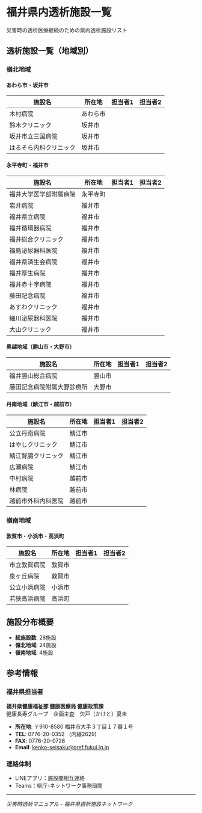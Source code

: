 # 福井県内透析施設一覧

災害時の透析医療継続のための県内透析施設リスト

## 透析施設一覧（地域別）

### 嶺北地域

#### あわら市・坂井市
| 施設名 | 所在地 | 担当者1 | 担当者2 |
|--------|--------|--------|--------|
| 木村病院 | あわら市 | | |
| 鈴木クリニック | 坂井市 | | |
| 坂井市立三国病院 | 坂井市 | | |
| はるそら内科クリニック | 坂井市 | | |

#### 永平寺町・福井市
| 施設名 | 所在地 | 担当者1 | 担当者2 |
|--------|--------|--------|--------|
| 福井大学医学部附属病院 | 永平寺町 | | |
| 岩井病院 | 福井市 | | |
| 福井県立病院 | 福井市 | | |
| 福井循環器病院 | 福井市 | | |
| 福井総合クリニック | 福井市 | | |
| 福島泌尿器科医院 | 福井市 | | |
| 福井県済生会病院 | 福井市 | | |
| 福井厚生病院 | 福井市 | | |
| 福井赤十字病院 | 福井市 | | |
| 藤田記念病院 | 福井市 | | |
| あすわクリニック | 福井市 | | |
| 細川泌尿器科医院 | 福井市 | | |
| 大山クリニック | 福井市 | | |

#### 奥越地域（勝山市・大野市）
| 施設名 | 所在地 | 担当者1 | 担当者2 |
|--------|--------|--------|--------|
| 福井勝山総合病院 | 勝山市 | | |
| 藤田記念病院附属大野診療所 | 大野市 | | |

#### 丹南地域（鯖江市・越前市）
| 施設名 | 所在地 | 担当者1 | 担当者2 |
|--------|--------|--------|--------|
| 公立丹南病院 | 鯖江市 | | |
| はやしクリニック | 鯖江市 | | |
| 鯖江腎臓クリニック | 鯖江市 | | |
| 広瀬病院 | 鯖江市 | | |
| 中村病院 | 越前市 | | |
| 林病院 | 越前市 | | |
| 越前市外科内科医院 | 越前市 | | |

### 嶺南地域

#### 敦賀市・小浜市・高浜町
| 施設名 | 所在地 | 担当者1 | 担当者2 |
|--------|--------|--------|--------|
| 市立敦賀病院 | 敦賀市 | | |
| 泉ヶ丘病院 | 敦賀市 | | |
| 公立小浜病院 | 小浜市 | | |
| 若狭高浜病院 | 高浜町 | | |

## 施設分布概要

- **総施設数**: 28施設
- **嶺北地域**: 24施設
- **嶺南地域**: 4施設

## 参考情報

### 福井県担当者
**福井県健康福祉部 健康医療局 健康政策課**  
健康長寿グループ　企画主査　欠戸（かけと）夏未

- **所在地**: 〒910-8580 福井市大手３丁目１７番１号
- **TEL**: 0776-20-0352 （内線2629)
- **FAX**: 0776-20-0726
- **Email**: kenko-seisaku@pref.fukui.lg.jp

### 連絡体制
- LINEアプリ：施設間相互連絡
- Teams：県庁-ネットワーク事務局間


---
*災害時透析マニュアル - 福井県透析施設ネットワーク*